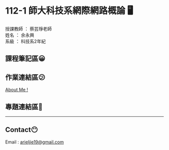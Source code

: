 # 112-1 師大科技系網際網路概論 :desktop_computer:

授課教師 ： 蔡芸琤老師  
姓名 ： 余永興  
系級 ： 科技系2年紀

## 課程筆記區:grinning:

## 作業連結區:confused:
[About Me !](https://arieljunus.github.io/my-web/)

## 專題連結區:thinking:

---

## Contact:no_mouth:

Email : arieljie19@gmail.com

